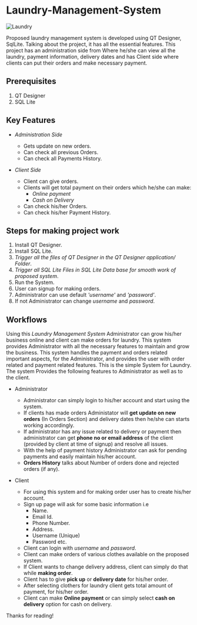 # Laundry-Management-System



![Laundry](https://user-images.githubusercontent.com/69461207/89923813-c62a1e00-dc1e-11ea-927f-e3e1afe98589.png)



Proposed laundry management system is developed using QT Designer, SqlLite.  Talking about the project, it has all the essential features. This project has an administration side from Where he/she can view all the laundry, payment information, delivery dates and has Client side where clients can put their orders and make necessary payment.


## Prerequisites

1. QT Designer
2. SQL Lite 


## Key Features

- *Administration Side*

  - Gets update on new orders.
  - Can check all previous Orders.
  - Can check all Payments History.

- *Client Side*

  - Client can give orders.
  - Clients will get total payment on their orders which he/she can make:
      - *Online payment*
      - *Cash on Delivery*
  - Can check his/her Orders.
  - Can check his/her Payment History.
  
## Steps for making project work
  
  1. Install QT Designer.
  2. Install SQL Lite.
  3. *Trigger all the files of QT Designer in the QT Designer application/ Folder*.
  4. *Trigger all SQL Lite Files in SQL Lite Data base for smooth work of proposed system*.
  5. Run the System.
  6. User can signup for making orders.
  7. Administrator can use default *'username'* and *'password'*.
  8. If not Administrator can change *username* and *password*.
  
       
## Workflows

  Using this *Laundry Management System* Administrator can grow his/her business online and client can make orders for laundry. This system provides Administrator with all the     necessary features to maintain and grow the business. This system handles the payment and orders related important aspects, for the Administrator, and provides the user with     order related and payment related features. This is the simple System for Laundry. The system Provides the following features to Administrator as well as to the client.


- Administrator
  
  - Administrator can simply login to his/her account and start using the system.
  - If clients has made orders Administator will **get update on new orders** (In Orders Section) and delivery dates then he/she can starts working accordingly.
  - If administrator has any issue related to delivery or payment then administrator can get **phone no or email address** of the client 
    (provided by client at time of signup) and resolve all issues.
  - With the help of payment history Administrator can ask for pending payments and easily maintain his/her account.
  - **Orders History** talks about Number of orders done and rejected orders (if any).

- Client

  - For using this system and for making order user has to create his/her account.
  - Sign up page will ask for some basic information i.e
      - Name.
      - Email Id.
      - Phone Number.
      - Address.
      - Username (Unique)
      - Password  etc.
  - Client can login with *username* and *password*.
  - Client can make orders of various clothes available on the proposed system.
  - If Client wants to change delivery address, client can simply do that while **making order**.
  - Client has to give **pick up** or **delivery date** for his/her order.
  - After selecting clothers for laundry client gets total amount of payment, for his/her order.
  - Client can make **Online payment** or can simply select **cash on delivery** option for cash on delivery.
  

Thanks for reading!
